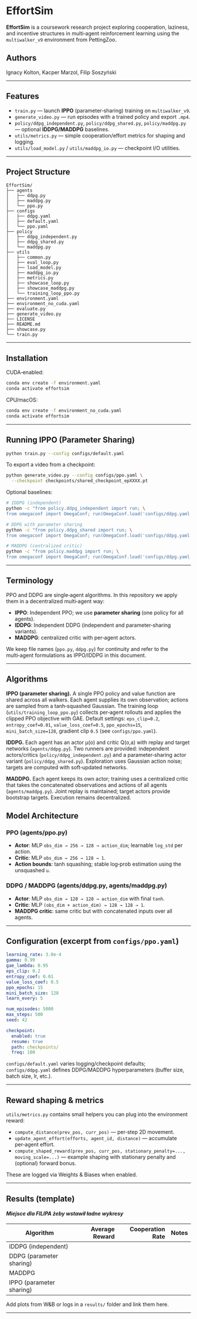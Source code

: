 # EffortSim

**EffortSim** is a coursework research project exploring cooperation, laziness, and incentive structures in multi‑agent reinforcement learning using the `multiwalker_v9` environment from PettingZoo.

## Authors

Ignacy Kolton, Kacper Marzol, Filip Soszyński

---

## Features

* `train.py` — launch **IPPO** (parameter‑sharing) training on `multiwalker_v9`.
* `generate_video.py` — run episodes with a trained policy and export `.mp4`.
* `policy/ddpg_independent.py`, `policy/ddpg_shared.py`, `policy/maddpg.py` — optional **IDDPG/MADDPG** baselines.
* `utils/metrics.py` — simple cooperation/effort metrics for shaping and logging.
* `utils/load_model.py` / `utils/maddpg_io.py` — checkpoint I/O utilities.


---

## Project Structure

```text
EffortSim/
├── agents
│   ├── ddpg.py
│   ├── maddpg.py
│   └── ppo.py
├── configs
│   ├── ddpg.yaml
│   ├── default.yaml
│   └── ppo.yaml
├── policy
│   ├── ddpg_independent.py
│   ├── ddpg_shared.py
│   └── maddpg.py
├── utils
│   ├── common.py
│   ├── eval_loop.py
│   ├── load_model.py
│   ├── maddpg_io.py
│   ├── metrics.py
│   ├── showcase_loop.py
│   ├── showcase_maddpg.py
│   └── training_loop_ppo.py
├── environment.yaml
├── environment_no_cuda.yaml
├── evaluate.py
├── generate_video.py
├── LICENSE
├── README.md
├── showcase.py
└── train.py
```

---

## Installation

CUDA‑enabled:

```bash
conda env create -f environment.yaml
conda activate effortsim
```

CPU/macOS:

```bash
conda env create -f environment_no_cuda.yaml
conda activate effortsim
```

---

## Running IPPO (Parameter Sharing)

```bash
python train.py --config configs/default.yaml
```

To export a video from a checkpoint:

```bash
python generate_video.py --config configs/ppo.yaml \
  --checkpoint checkpoints/shared_checkpoint_epXXXX.pt
```

Optional baselines:

```bash
# IDDPG (independent)
python -c "from policy.ddpg_independent import run; \
from omegaconf import OmegaConf; run(OmegaConf.load('configs/ddpg.yaml'))"

# DDPG with parameter sharing
python -c "from policy.ddpg_shared import run; \
from omegaconf import OmegaConf; run(OmegaConf.load('configs/ddpg.yaml'))"

# MADDPG (centralized critic)
python -c "from policy.maddpg import run; \
from omegaconf import OmegaConf; run(OmegaConf.load('configs/ddpg.yaml'))"
```

---

## Terminology

PPO and DDPG are single‑agent algorithms. In this repository we apply them in a decentralized multi‑agent way:

* **IPPO**: Independent PPO; we use **parameter sharing** (one policy for all agents).
* **IDDPG**: Independent DDPG (independent and parameter‑sharing variants).
* **MADDPG**: centralized critic with per‑agent actors.

We keep file names (`ppo.py`, `ddpg.py`) for continuity and refer to the multi‑agent formulations as IPPO/IDDPG in this document.

---

## Algorithms

**IPPO (parameter sharing).** A single PPO policy and value function are shared across all walkers. Each agent supplies its own observation; actions are sampled from a tanh‑squashed Gaussian. The training loop (`utils/training_loop_ppo.py`) collects per‑agent rollouts and applies the clipped PPO objective with GAE. Default settings: `eps_clip=0.2`, `entropy_coef=0.01`, `value_loss_coef=0.5`, `ppo_epochs=15`, `mini_batch_size=128`, gradient clip `0.5` (see `configs/ppo.yaml`).

**IDDPG.** Each agent has an actor μ(o) and critic Q(o,a) with replay and target networks (`agents/ddpg.py`). Two runners are provided: independent actors/critics (`policy/ddpg_independent.py`) and a parameter‑sharing actor variant (`policy/ddpg_shared.py`). Exploration uses Gaussian action noise; targets are computed with soft‑updated networks.

**MADDPG.** Each agent keeps its own actor; training uses a centralized critic that takes the concatenated observations and actions of all agents (`agents/maddpg.py`). Joint replay is maintained; target actors provide bootstrap targets. Execution remains decentralized.

## Model Architecture

### PPO (agents/ppo.py)

* **Actor**: MLP `obs_dim → 256 → 128 → action_dim`; learnable `log_std` per action.
* **Critic**: MLP `obs_dim → 256 → 128 → 1`.
* **Action bounds**: tanh squashing; stable log‑prob estimation using the unsquashed `u`.

### DDPG / MADDPG (agents/ddpg.py, agents/maddpg.py)

* **Actor**: MLP `obs_dim → 128 → 128 → action_dim` with final `tanh`.
* **Critic**: MLP `(obs_dim + action_dim) → 128 → 128 → 1`.
* **MADDPG critic**: same critic but with concatenated inputs over all agents.

---

## Configuration (excerpt from `configs/ppo.yaml`)

```yaml
learning_rate: 3.0e-4
gamma: 0.99
gae_lambda: 0.95
eps_clip: 0.2
entropy_coef: 0.01
value_loss_coef: 0.5
ppo_epochs: 15
mini_batch_size: 128
learn_every: 5

num_episodes: 5000
max_steps: 500
seed: 42

checkpoint:
  enabled: true
  resume: true
  path: checkpoints/
  freq: 100
```

`configs/default.yaml` varies logging/checkpoint defaults; `configs/ddpg.yaml` defines DDPG/MADDPG hyperparameters (buffer size, batch size, lr, etc.).

---

## Reward shaping & metrics

`utils/metrics.py` contains small helpers you can plug into the environment reward:

* `compute_distance(prev_pos, curr_pos)` — per‑step 2D movement.
* `update_agent_effort(efforts, agent_id, distance)` — accumulate per‑agent effort.
* `compute_shaped_reward(prev_pos, curr_pos, stationary_penalty=..., moving_scale=...)` — example shaping with stationary penalty and (optional) forward bonus.

These are logged via Weights & Biases when enabled.

---

## Results (template)

#### _Miejsce dla FILIPA żeby wstawił ładne wykresy_

| Algorithm                | Average Reward | Cooperation Rate | Notes |
| ------------------------ | -------------: | ---------------: | ----- |
| IDDPG (independent)      |                |                  |       |
| DDPG (parameter sharing) |                |                  |       |
| MADDPG                   |                |                  |       |
| IPPO (parameter sharing) |                |                  |       |

Add plots from W\&B or logs in a `results/` folder and link them here.

---
<!-- 
## Known Issues / Limitations

* `evaluate.py` currently references a legacy DQN path; for IPPO evaluation use `generate_video.py` or adapt `utils/eval_loop.py`.
* Code targets a single machine and specific library versions from the provided conda envs. -->

<!-- ---

## TODO

* Refactor model loading for shared checkpoints (`utils/load_model.py`).
* Tune / redesign reward shaping to avoid local optima (`utils/metrics.py`).
* Make evaluation compatible with IPPO (`utils/eval_loop.py`).
* Add evaluation metrics for cooperation and per‑agent effort.

---

## License

MIT License (see `LICENSE`). This repository is for coursework; reuse appropriately. -->
